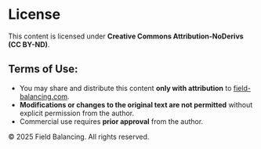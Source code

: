 # License

This content is licensed under **Creative Commons Attribution-NoDerivs (CC BY-ND)**.

## Terms of Use:
- You may share and distribute this content **only with attribution** to [field-balancing.com](https://field-balancing.com).
- **Modifications or changes to the original text are not permitted** without explicit permission from the author.
- Commercial use requires **prior approval** from the author.

© 2025 Field Balancing. All rights reserved.
